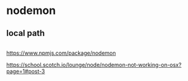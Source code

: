 # nodemon 


## local path

![]()


https://www.npmjs.com/package/nodemon

https://school.scotch.io/lounge/node/nodemon-not-working-on-osx?page=1#post-3



